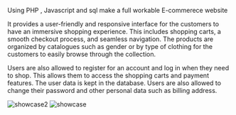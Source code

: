 Using PHP , Javascript and sql make a full workable E-commerece website 

It provides a user-friendly and responsive interface for the customers to have an immersive shopping experience. This includes shopping carts, a smooth checkout process, and seamless navigation. The products are organized by catalogues such as gender or by type of clothing for the customers to easily browse through the collection.

Users are also allowed to register for an account and log in when they need to shop. This allows them to access the shopping carts and payment features. The user data is kept in the database. Users are also allowed to change their password and other personal data such as billing address.

![showcase2](https://github.com/user-attachments/assets/1eaeebc4-e597-4ae7-b3ac-fdc51424cf2e)
![showcase](https://github.com/user-attachments/assets/cd869229-a6a4-4e82-a2fa-5a1dcb262a91)

